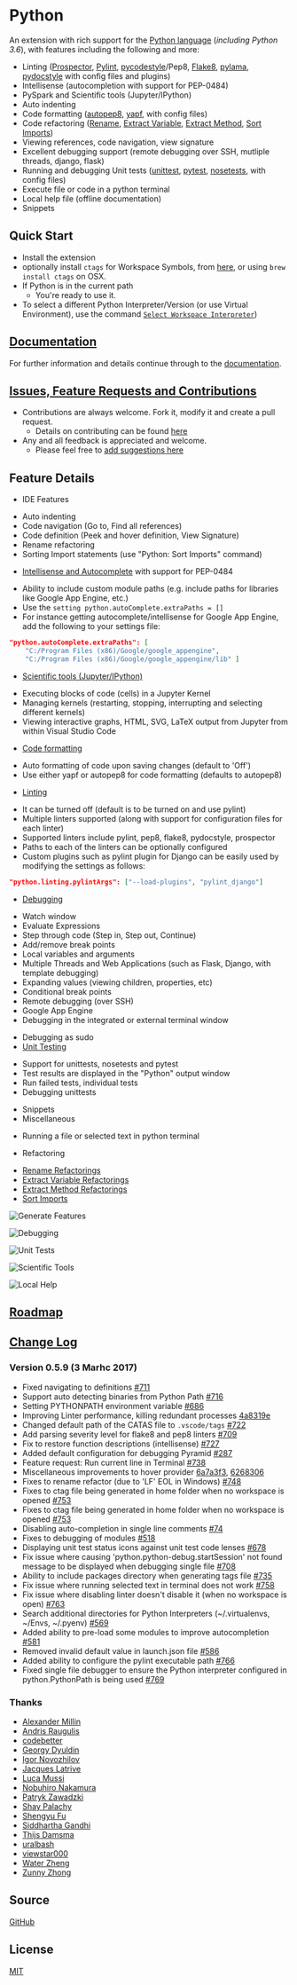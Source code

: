 # Python

An extension with rich support for the [Python language](https://www.python.org/) (_including Python 3.6_), with features including the following and more:   
* Linting ([Prospector](https://pypi.io/project/prospector/), [Pylint](https://pypi.io/project/pylint/), [pycodestyle](https://pypi.io/project/pycodestyle/)/Pep8, [Flake8](https://pypi.io/project/flake8/), [pylama](https://github.com/klen/pylama), [pydocstyle](https://pypi.io/project/pydocstyle/) with config files and plugins)
* Intellisense (autocompletion with support for PEP-0484)
* PySpark and Scientific tools (Jupyter/IPython)
* Auto indenting
* Code formatting ([autopep8](https://pypi.io/project/autopep8/), [yapf](https://pypi.io/project/yapf/), with config files)
* Code refactoring ([Rename](https://github.com/DonJayamanne/pythonVSCode/wiki/Refactoring:-Rename), [Extract Variable](https://github.com/DonJayamanne/pythonVSCode/wiki/Refactoring:-Extract-Variable), [Extract Method](https://github.com/DonJayamanne/pythonVSCode/wiki/Refactoring:-Extract-Method), [Sort Imports](https://github.com/DonJayamanne/pythonVSCode/wiki/Refactoring:-Sort-Imports))
* Viewing references, code navigation, view signature
* Excellent debugging support (remote debugging over SSH, mutliple threads, django, flask)
* Running and debugging Unit tests ([unittest](https://docs.python.org/3/library/unittest.html#module-unittest), [pytest](https://pypi.io/project/pytest/), [nosetests](https://pypi.io/project/nose/), with config files)
* Execute file or code in a python terminal
* Local help file (offline documentation)
* Snippets

## Quick Start
* Install the extension
* optionally install `ctags` for Workspace Symbols, from [here](http://ctags.sourceforge.net/), or using `brew install ctags` on OSX.
* If Python is in the current path
  + You're ready to use it.
* To select a different Python Interpreter/Version (or use Virtual Environment), use the command [```Select Workspace Interpreter```](https://github.com/DonJayamanne/pythonVSCode/wiki/Miscellaneous#select-an-interpreter)) 

## [Documentation](https://github.com/DonJayamanne/pythonVSCode/wiki)
For further information and details continue through to the [documentation](https://github.com/DonJayamanne/pythonVSCode/wiki).

## [Issues, Feature Requests and Contributions](https://github.com/DonJayamanne/pythonVSCode/issues)
* Contributions are always welcome. Fork it, modify it and create a pull request.
  + Details on contributing can be found [here](https://github.com/DonJayamanne/pythonVSCode/wiki/Contribution) 
* Any and all feedback is appreciated and welcome.
  + Please feel free to [add suggestions here](https://github.com/DonJayamanne/pythonVSCode/issues/183)

## Feature Details
* IDE Features
 + Auto indenting
 + Code navigation (Go to, Find all references)
 + Code definition (Peek and hover definition, View Signature)
 + Rename refactoring
 + Sorting Import statements (use "Python: Sort Imports" command)
* [Intellisense and Autocomplete](https://github.com/DonJayamanne/pythonVSCode/wiki/Autocomplete-Intellisense) with support for PEP-0484
 + Ability to include custom module paths (e.g. include paths for libraries like Google App Engine, etc.)
 + Use the `setting python.autoComplete.extraPaths = []`
 + For instance getting autocomplete/intellisense for Google App Engine, add the following to your settings file:
```json
"python.autoComplete.extraPaths": [
    "C:/Program Files (x86)/Google/google_appengine",
    "C:/Program Files (x86)/Google/google_appengine/lib" ]
```
* [Scientific tools (Jupyter/IPython)](https://github.com/DonJayamanne/pythonVSCode/wiki/Jupyter-(IPython))
 + Executing blocks of code (cells) in a Jupyter Kernel
 + Managing kernels (restarting, stopping, interrupting and selecting different kernels)
 + Viewing interactive graphs, HTML, SVG, LaTeX output from Jupyter from within Visual Studio Code 
* [Code formatting](https://github.com/DonJayamanne/pythonVSCode/wiki/Formatting)
 + Auto formatting of code upon saving changes (default to 'Off')
 + Use either yapf or autopep8 for code formatting (defaults to autopep8)
* [Linting](https://github.com/DonJayamanne/pythonVSCode/wiki/Linting)
 + It can be turned off (default is to be turned on and use pylint)
 + Multiple linters supported (along with support for configuration files for each linter)
 + Supported linters include pylint, pep8, flake8, pydocstyle, prospector
 + Paths to each of the linters can be optionally configured
 + Custom plugins such as pylint plugin for Django can be easily used by modifying the settings as follows:
```json
"python.linting.pylintArgs": ["--load-plugins", "pylint_django"]
``` 
* [Debugging](https://github.com/DonJayamanne/pythonVSCode/wiki/Debugging)
 + Watch window
 + Evaluate Expressions
 + Step through code (Step in, Step out, Continue)
 + Add/remove break points
 + Local variables and arguments
 + Multiple Threads and Web Applications (such as Flask, Django, with template debugging)
 + Expanding values (viewing children, properties, etc)
 + Conditional break points
 + Remote debugging (over SSH)
 + Google App Engine
 + Debugging in the integrated or external terminal window
 * Debugging as sudo
* [Unit Testing](https://github.com/DonJayamanne/pythonVSCode/wiki/UnitTests)
 + Support for unittests, nosetests and pytest
 + Test results are displayed in the "Python" output window
 + Run failed tests, individual tests
 + Debugging unittests
* Snippets
* Miscellaneous
 + Running a file or selected text in python terminal
* Refactoring
 + [Rename Refactorings](https://github.com/DonJayamanne/pythonVSCode/wiki/Refactoring:-Rename)
 + [Extract Variable Refactorings](https://github.com/DonJayamanne/pythonVSCode/wiki/Refactoring:-Extract-Variable)
 + [Extract Method Refactorings](https://github.com/DonJayamanne/pythonVSCode/wiki/Refactoring:-Extract-Method)
 + [Sort Imports](https://github.com/DonJayamanne/pythonVSCode/wiki/Refactoring:-Sort-Imports)

![Generate Features](https://raw.githubusercontent.com/DonJayamanne/pythonVSCodeDocs/master/images/general.gif)

![Debugging](https://raw.githubusercontent.com/DonJayamanne/pythonVSCodeDocs/master/images/debugDemo.gif)

![Unit Tests](https://raw.githubusercontent.com/DonJayamanne/pythonVSCodeDocs/master/images/unittest.gif)

![Scientific Tools](https://raw.githubusercontent.com/DonJayamanne/pythonVSCodeDocs/master/images/jupyter/examples.gif)

![Local Help](https://raw.githubusercontent.com/DonJayamanne/pythonVSCodeDocs/master/images/help.gif)

## [Roadmap](https://donjayamanne.github.io/pythonVSCodeDocs/docs/roadmap/)

## [Change Log](https://github.com/DonJayamanne/pythonVSCode/blob/master/CHANGELOG.md)
### Version 0.5.9 (3 Marhc 2017)
* Fixed navigating to definitions [#711](https://github.com/DonJayamanne/pythonVSCode/issues/711)  
* Support auto detecting binaries from Python Path [#716](https://github.com/DonJayamanne/pythonVSCode/issues/716)  
* Setting PYTHONPATH environment variable [#686](https://github.com/DonJayamanne/pythonVSCode/issues/686)  
* Improving Linter performance, killing redundant processes [4a8319e](https://github.com/DonJayamanne/pythonVSCode/commit/4a8319e0859f2d49165c9a08fe147a647d03ece9)  
* Changed default path of the CATAS file to `.vscode/tags` [#722](https://github.com/DonJayamanne/pythonVSCode/issues/722)  
* Add parsing severity level for flake8 and pep8 linters [#709](https://github.com/DonJayamanne/pythonVSCode/pull/709)  
* Fix to restore function descriptions (intellisense) [#727](https://github.com/DonJayamanne/pythonVSCode/issues/727)  
* Added default configuration for debugging Pyramid [#287](https://github.com/DonJayamanne/pythonVSCode/pull/287)  
* Feature request: Run current line in Terminal [#738](https://github.com/DonJayamanne/pythonVSCode/issues/738)  
* Miscellaneous improvements to hover provider [6a7a3f3](https://github.com/DonJayamanne/pythonVSCode/commit/6a7a3f32ab8add830d13399fec6f0cdd14cd66fc), [6268306](https://github.com/DonJayamanne/pythonVSCode/commit/62683064d01cfc2b76d9be45587280798a96460b)  
* Fixes to rename refactor (due to 'LF' EOL in Windows) [#748](https://github.com/DonJayamanne/pythonVSCode/pull/748)  
* Fixes to ctag file being generated in home folder when no workspace is opened [#753](https://github.com/DonJayamanne/pythonVSCode/issues/753)  
* Fixes to ctag file being generated in home folder when no workspace is opened [#753](https://github.com/DonJayamanne/pythonVSCode/issues/753)  
* Disabling auto-completion in single line comments [#74](https://github.com/DonJayamanne/pythonVSCode/issues/74)  
* Fixes to debugging of modules [#518](https://github.com/DonJayamanne/pythonVSCode/issues/518)  
* Displaying unit test status icons against unit test code lenses [#678](https://github.com/DonJayamanne/pythonVSCode/issues/678)  
* Fix issue where causing 'python.python-debug.startSession' not found message to be displayed when debugging single file [#708](https://github.com/DonJayamanne/pythonVSCode/issues/708)  
* Ability to include packages directory when generating tags file [#735](https://github.com/DonJayamanne/pythonVSCode/issues/735)  
* Fix issue where running selected text in terminal does not work [#758](https://github.com/DonJayamanne/pythonVSCode/issues/758)  
* Fix issue where disabling linter doesn't disable it (when no workspace is open) [#763](https://github.com/DonJayamanne/pythonVSCode/issues/763)  
* Search additional directories for Python Interpreters (~/.virtualenvs, ~/Envs, ~/.pyenv) [#569](https://github.com/DonJayamanne/pythonVSCode/issues/569)  
* Added ability to pre-load some modules to improve autocompletion [#581](https://github.com/DonJayamanne/pythonVSCode/issues/581)  
* Removed invalid default value in launch.json file [#586](https://github.com/DonJayamanne/pythonVSCode/issues/586)  
* Added ability to configure the pylint executable path [#766](https://github.com/DonJayamanne/pythonVSCode/issues/766)  
* Fixed single file debugger to ensure the Python interpreter configured in python.PythonPath is being used [#769](https://github.com/DonJayamanne/pythonVSCode/issues/769)  

### Thanks
* [Alexander Millin](https://github.com/millin)
* [Andris Raugulis](https://github.com/arthepsy)
* [codebetter](https://github.com/skilliscode)
* [Georgy Dyuldin](https://github.com/gdyuldin)
* [Igor Novozhilov](https://github.com/IgorNovozhilov)
* [Jacques Latrive](https://github.com/jltrv)
* [Luca Mussi](https://github.com/splendido)
* [Nobuhiro Nakamura](https://github.com/lefb766)
* [Patryk Zawadzki](https://github.com/patrys)
* [Shay Palachy](https://github.com/shaypal5)
* [Shengyu Fu](https://github.com/shengyfu)
* [Siddhartha Gandhi](https://github.com/gandhis1)
* [Thijs Damsma](https://github.com/tdamsma)
* [uralbash](https://github.com/uralbash)
* [viewstar000](https://github.com/viewstar000)
* [Water Zheng](https://github.com/zhengxiaoyao0716)
* [Zunny Zhong](https://github.com/drzunny)

## Source

[GitHub](https://github.com/DonJayamanne/pythonVSCode)

                
## License

[MIT](https://raw.githubusercontent.com/DonJayamanne/pythonVSCode/master/LICENSE)
